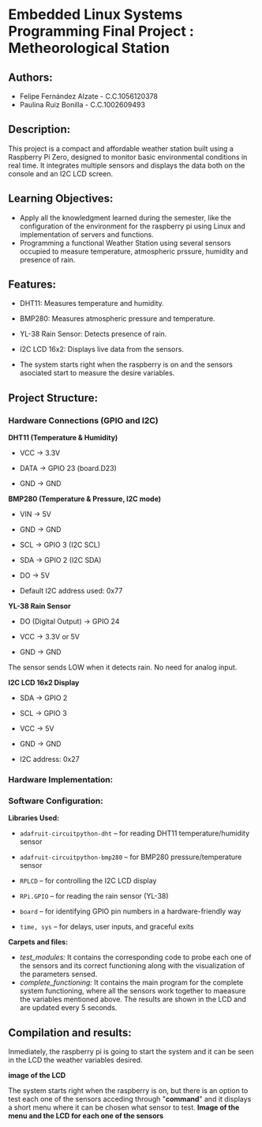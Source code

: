 # Embedded Linux Systems Programming Final Project : Metheorological Station 

## Authors: 
- Felipe Fernández Alzate - C.C.1056120378
- Paulina Ruiz Bonilla - C.C.1002609493

## Description: 

This project is a compact and affordable weather station built using a Raspberry Pi Zero, designed to monitor basic environmental conditions in real time. It integrates multiple sensors and displays the data both on the console and an I2C LCD screen.

## Learning Objectives:

- Apply all the knowledgment learned during the semester, like the configuration of the environment for the raspberry pi using Linux and implementation of servers and functions.
- Programming a functional Weather Station using several sensors occupied to measure temperature, atmospheric prssure, humidity and presence of rain. 

## Features: 

- DHT11: Measures temperature and humidity.

- BMP280: Measures atmospheric pressure and temperature.

- YL-38 Rain Sensor: Detects presence of rain.

- I2C LCD 16x2: Displays live data from the sensors.

- The system starts right when the raspberry is on and the sensors asociated start to measure the desire variables.

## Project Structure: 

### Hardware Connections (GPIO and I2C)

**DHT11 (Temperature & Humidity)**
  
- VCC → 3.3V
  
- DATA → GPIO 23 (board.D23)
  
- GND → GND

**BMP280 (Temperature & Pressure, I2C mode)**
  
- VIN → 5V
  
- GND → GND
  
- SCL → GPIO 3 (I2C SCL)
  
- SDA → GPIO 2 (I2C SDA)

- DO → 5V

- Default I2C address used: 0x77

**YL-38 Rain Sensor**
  
- DO (Digital Output) → GPIO 24
  
- VCC → 3.3V or 5V
  
- GND → GND

The sensor sends LOW when it detects rain. No need for analog input.

**I2C LCD 16x2 Display**

- SDA → GPIO 2

- SCL → GPIO 3
  
- VCC → 5V
  
- GND → GND

- I2C address: 0x27

### Hardware Implementation:



### Software Configuration: 

**Libraries Used:**

- `adafruit-circuitpython-dht` – for reading DHT11 temperature/humidity sensor

- `adafruit-circuitpython-bmp280` – for BMP280 pressure/temperature sensor

- `RPLCD` – for controlling the I2C LCD display

- `RPi.GPIO` – for reading the rain sensor (YL-38)

- `board` – for identifying GPIO pin numbers in a hardware-friendly way

- `time, sys` – for delays, user inputs, and graceful exits

**Carpets and files:**

- *test_modules:* It contains the corresponding code to probe each one of the sensors and its correct functioning along with the visualization of the parameters sensed.
- *complete_functioning:* It contains the main program for the complete system functioning, where all the sensors work together to maeasure the variables mentioned above. The results are shown in the LCD and are updated every 5 seconds.

## Compilation and results: 

Inmediately, the raspberry pi is going to start the system and it can be seen in the LCD the weather variables desired. 

**image of the LCD**

The system starts right when the raspberry is on, but there is an option to test each one of the sensors acceding through "**command**" and it displays a short menu where it can be chosen what sensor to test. 
**Image of the menu and the LCD for each one of the sensors**





